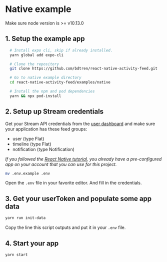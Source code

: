 # Native example

Make sure node version is >= v10.13.0

## 1. Setup the example app

```sh
  # Install expo cli, skip if already installed.
  yarn global add expo-cli

  # Clone the repository
  git clone https://github.com/bdtren/react-native-activity-feed.git

  # Go to native example directory
  cd react-native-activity-feed/examples/native

  # Install the npm and pod dependencies
  yarn && npx pod-install
```

## 2. Setup up Stream credentials

Get your Stream API credentials from the [user dashboard](https://getstream.io/dashboard/) and make sure your application has these feed groups:

- user (type Flat)
- timeline (type Flat)
- notification (type Notification)

_If you followed the [React Native tutorial](https://getstream.io/react-native-activity-feed/tutorial/), you already have a pre-configured app on your account that you can use for this project._

```sh
mv .env.example .env
```

Open the `.env` file in your favorite editor. And fill in the credentials.

## 3. Get your userToken and populate some app data

```sh
yarn run init-data
```

Copy the line this script outputs and put it in your `.env` file.

## 4. Start your app

```sh
yarn start
```
